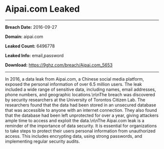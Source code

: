 # Aipai.com Leaked

------------
**Breach Date:** 2016-09-27

**Domain:** aipai.com

**Leaked Count:** 6496778

**Leaked Info:** email,password

**Download:** https://9ghz.com/breach/Aipai.com_5653

------------
In 2016, a data leak from Aipai.com, a Chinese social media platform, exposed the personal information of over 6.5 million users. The leak included a wide range of sensitive data, including names, email addresses, phone numbers, and geographic locations.\n\nThe breach was discovered by security researchers at the University of Torontos Citizen Lab. The researchers found that the data had been stored in an unsecured database that was accessible to anyone with an internet connection. They also found that the database had been left unprotected for over a year, giving attackers ample time to access and exploit the data.\n\nThe Aipai.com leak is a reminder of the importance of data security. It is essential for organizations to take steps to protect their users personal information from unauthorized access. This includes encrypting data, using strong passwords, and implementing regular security audits.
